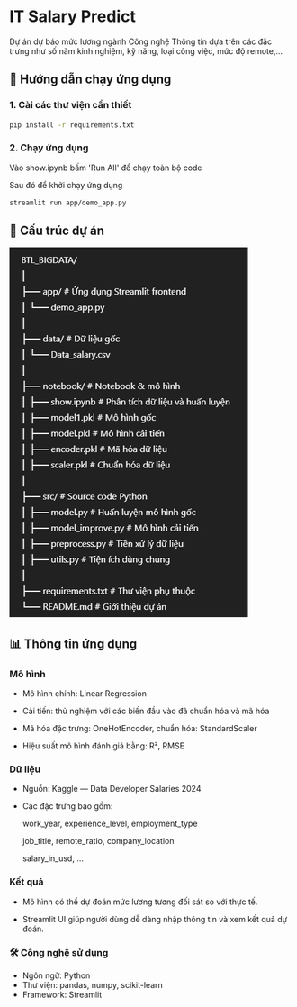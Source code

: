 
# IT Salary Predict
Dự án dự báo mức lương ngành Công nghệ Thông tin dựa trên các đặc trưng như số năm kinh nghiệm, kỹ năng, loại công việc, mức độ remote,...

## 🚀 Hướng dẫn chạy ứng dụng

### 1. Cài các thư viện cần thiết

```bash
pip install -r requirements.txt
```
### 2. Chạy ứng dụng
Vào show.ipynb bấm 'Run All' để chạy toàn bộ code 

Sau đó để khởi chạy ứng dụng
```bash
streamlit run app/demo_app.py
```
## 📁 Cấu trúc dự án
<img src="image/structure.png"/>

## 📊 Thông tin ứng dụng
### Mô hình
- Mô hình chính: Linear Regression

- Cải tiến: thử nghiệm với các biến đầu vào đã chuẩn hóa và mã hóa

- Mã hóa đặc trưng: OneHotEncoder, chuẩn hóa: StandardScaler

- Hiệu suất mô hình đánh giá bằng: R², RMSE

### Dữ liệu
- Nguồn: Kaggle — Data Developer Salaries 2024

- Các đặc trưng bao gồm:

    work_year, experience_level, employment_type

    job_title, remote_ratio, company_location

    salary_in_usd, ...

### Kết quả
- Mô hình có thể dự đoán mức lương tương đối sát so với thực tế.

- Streamlit UI giúp người dùng dễ dàng nhập thông tin và xem kết quả dự đoán.

### 🛠 Công nghệ sử dụng
- Ngôn ngữ: Python
- Thư viện: pandas, numpy, scikit-learn
- Framework: Streamlit